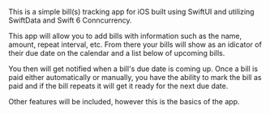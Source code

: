 This is a simple bill(s) tracking app for iOS built using SwiftUI and utilizing SwiftData and Swift 6 Conncurrency.

This app will allow you to add bills with information such as the name, amount, repeat interval, etc.
From there your bills will show as an idicator of their due date on the calendar and a list below of upcoming bills.

You then will get notified when a bill's due date is coming up.
Once a bill is paid either automatically or manually, you have the ability to mark the bill as paid and if the bill repeats it will get it ready for the next due date.

Other features will be included, however this is the basics of the app.
